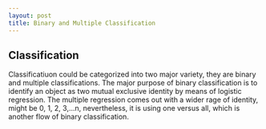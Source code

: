 ```yaml
---
layout: post
title: Binary and Multiple Classification
---
```


## Classification
<p class="message">
Classificatiuon could be categorized into two major variety, they are binary and multiple classifications.  The major purpose of binary classification is to identify an object as two mutual exclusive identity by means of logistic regression.  
The multiple regression comes out with a wider rage of identity, might be 0, 1, 2, 3,...n, nevertheless, it is using one versus all, which is another flow of binary classification.
</p>